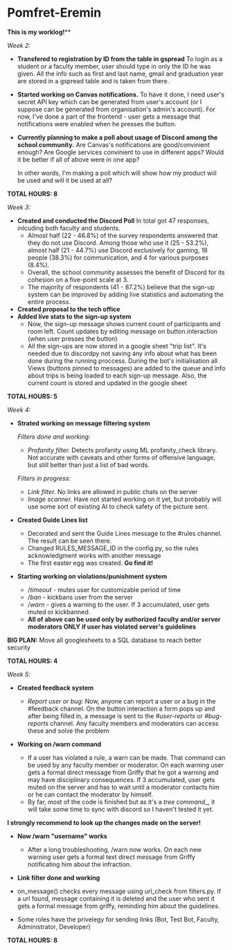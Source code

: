 # Pomfret-Eremin
**This is my worklog!****

_Week 2:_
- **Transfered to registration by ID from the table in gspread**
  To login as a student or a faculty member, user should type in only the ID he was given. All the info such as first and last name, gmail and graduation year are stored in a gspread table and is taken from there.
  
-  **Started working on Canvas notifications.**
  To have it done, I need user's secret API key which can be generated from user's account (or I suppose can be generated from organisation's admin's account). For now, I've done a part of the
  frontend - user gets a message that notifications were enabled when he presses the button.
- **Currently planning to make a poll about usage of Discord among the school community.**
    Are Canvas's notifications are good/convinient enough?
    Are Google services convinient to use in different apps?
    Would it be better if all of above were in one app?

    In other words, I'm making a poll which will show how my product wiil be used and will it be used at all?
  
**TOTAL HOURS: 8**

_Week 3:_
- **Created and conducted the Discord Poll**
  In total got 47 responses, inlcuding both faculty and students.
  - Almost half (22 - 46.8%) of the survey respondents answered that they do not use Discord. Among those who use it (25 - 53.2%), almost half (21 - 44.7%) use      Discord exclusively for gaming, 18 people (38.3%) for communication, and 4 for various purposes (8.4%).
  -   Overall, the school community assesses the benefit of Discord for its cohesion on a five-point scale at 3.
  -   The majority of respondents (41 - 87.2%) believe that the sign-up system can be improved by adding live statistics and automating the entire process.
- **Created proposal to the tech office**
- **Added live stats to the sign-up system**
  -   Now, the sign-up message shows current count of participants and room left. Count updates by editing message on button.interaction (when user presses the button)
  -   All the sign-ups are now stored in a google sheet "trip list". It's needed due to discordpy not saving any info about what has been done during the running proccess. During the bot's initialisation all Views (buttons pinned to messages) are added to the queue and info about trips is being loaded to each sign-up message. Also, the current count is stored and updated in the google sheet

**TOTAL HOURS: 5**


_Week 4:_
- **Strated working on message filtering system**

     _Filters done and working:_
    - _Profanity filter._ Detects profanity using ML profanity_check library. Not accurate with caveats and other forms of offensive language, but still better than just a list of bad words.
    
    _Filters in progress:_
    -   _Link filter._ No links are allowed in public chats on the server
    -   _Image scanner._ Have not started working on it yet, but probably will use some sort of existing AI to check safety of the picture sent.
    
- **Created Guide Lines list**
  - Decorated and sent the Guide Lines message to the #rules channel. The result can be seen there.
  - Changed RULES_MESSAGE_ID in the config.py, so the rules acknowledgment works with another message
  - The first easter egg was created. **Go find it!**
    
- **Starting working on violations/punishment system**
  - /_timeout_ - mutes user for customizable period of time
  - /_ban_ - kickbans user from the server
  - /_warn_ - gives a warning to the user. If 3 accumulated, user gets muted or kickbanned.
  - **All of above can be used only by authorized faculty and/or server moderators ONLY if user has violated server's guidelines**

**BIG PLAN:** Move all googlesheets to a SQL database to reach better security

**TOTAL HOURS: 4**


_Week 5:_
- **Created feedback system**
  - _Report user or bug:_
      Now, anyone can report a user or a bug in the #feedback channel. On the button interaction a form pops up and after being filled in, a message is sent to the _#user-reports_ or _#bug-reports_ channel. Any faculty members and moderators can access these and solve the problem   

- **Working on /warn command**
  - If a user has violated a rule, a warn can be made. That command can be used by any faculty member or moderator. On each warning user gets a formal direct message from Griffy that he got a warning and may have disciplinary consequences. If 3 accumulated, user gets muted on the server and has to wait until a moderator contacts him or he can contact the moderator by himself.
  - By far, most of the code is finished but as it's a _tree command__, it will take some time to sync with discord so I haven't tested it yet.
 
**I strongly recommend to look up the changes made on the server!**

- **Now /warn "username" works**
  - After a long troubleshooting, /warn now works. On each new warning user gets a formal text direct message from Griffy notificating him about the infraction.    


-  **Link filter done and working**
  - on_message() checks every message using url_check from filters.py. If a url found, message containing it is deleted and the user who sent it gets a formal message from griffy, reminding him about the guidelines.
  - Some roles have the privelegy for sending links (Bot, Test Bot, Faculty, Administrator, Developer)

**TOTAL HOURS: 8**

